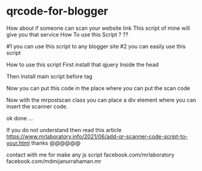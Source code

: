 # qrcode-for-blogger
How about if someone can scan your website link
This script of mine will give you that service
How To use this Script ? ??

#1 you can use this script to any blogger site 
#2 you can easily use this script

How to use this script
First install that qjuery Inside the head
 <script src="https://ajax.googleapis.com/ajax/libs/jquery/3.6.0/jquery.min.js"></script>
 
 Then install main script  before </body> tag
  <script src=" https://mrlaboratory.github.io/qrcode-for-blogger/qrmr.js"></script>

Now you can put this code in the place where you can put the scan code

Now with the mrpostscan class you can place a div element where you can insert the scanner code.

ok done ... 

If you do not understand then read this article
https://www.mrlaboratory.info/2021/06/add-qr-scanner-code-script-to-your.html
thanks @@@@@@

contact with me for make  any js script 
facebook.com/mrlaboratory
facebook.com/mdmijanurrahaman.mr
